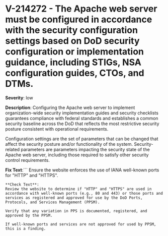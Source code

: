# V-214272 - The Apache web server must be configured in accordance with the security configuration settings based on DoD security configuration or implementation guidance, including STIGs, NSA configuration guides, CTOs, and DTMs.

**Severity**: low

**Description**:
Configuring the Apache web server to implement organization-wide security implementation guides and security checklists guarantees compliance with federal standards and establishes a common security baseline across the DoD that reflects the most restrictive security posture consistent with operational requirements.

Configuration settings are the set of parameters that can be changed that affect the security posture and/or functionality of the system. Security-related parameters are parameters impacting the security state of the Apache web server, including those required to satisfy other security control requirements.

**Fix Text**:```
Ensure the website enforces the use of IANA well-known ports for "HTTP" and "HTTPS".
```
**Check Text**:
Review the website to determine if "HTTP" and "HTTPS" are used in accordance with well-known ports (e.g., 80 and 443) or those ports and services as registered and approved for use by the DoD Ports, Protocols, and Services Management (PPSM).

Verify that any variation in PPS is documented, registered, and approved by the PPSM.

If well-known ports and services are not approved for used by PPSM, this is a finding.
